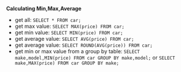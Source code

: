 **Calculating Min,Max,Average**

- get all: `SELECT * FROM car;`
- get max value: `SELECT MAX(price) FROM car;`
- get min value: `SELECT MIN(price) FROM car;`
- get average value: `SELECT AVG(price) FROM car;`
- get average value: `SELECT ROUND(AVG(price)) FROM car;`
- get min or max value from a group by table: `SELECT make,model,MIN(price) FROM car GROUP BY make,model;` or `SELECT make,MAX(price) FROM car GROUP BY make;`
